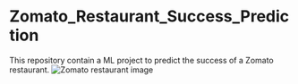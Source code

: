 # Zomato_Restaurant_Success_Prediction
This repository contain a ML project to predict the success of a Zomato restaurant.
![Zomato restaurant image](https://miro.medium.com/v2/resize:fit:720/format:webp/0*hNBbQ8KOFqTFtTU5)
